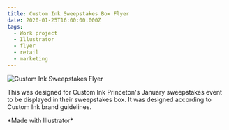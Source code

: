 ```yaml
---
title: Custom Ink Sweepstakes Box Flyer
date: 2020-01-25T16:00:00.000Z
tags:
  - Work project
  - Illustrator
  - flyer
  - retail
  - marketing
---
```

![Custom Ink Sweepstakes Flyer](/assets/customink-sweepstakes-flyer.png "Custom Ink Sweepstakes Flyer")

This was designed for Custom Ink Princeton's January sweepstakes event to be displayed in their sweepstakes box. It was designed according to Custom Ink brand guidelines.

\*Made with Illustrator\*